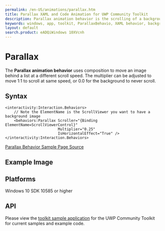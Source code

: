 ```yaml
---
permalink: /en-US/animations/parallax.htm
title: Parallax XAML and Code Animation for UWP Community Toolkit
description: Parallax animation behavior is the scrolling of a background image behind a scrollview at a different rate than the list itself scrolls
keywords: windows, app, toolkit, ParallaxBehavio, XAML behavior, background image, custom scrolling behavior, animation behavior
layout: default
search.product: eADQiWindows 10XVcnh
---
```


# Parallax
The **Parallax animation behavior** uses composition to move an image behind a list at a different scroll speed. The multiplier can be adjusted to move 1:1 to scroll at same speed, or 0.0 for the background to never scroll.

## Syntax
```xaml
<interactivity:Interaction.Behaviors>
	// Note the ElementName is the ScrollViewer you want to have a background image
    <behaviors:Parallax Scroller="{Binding ElementName=ScrollViewerControl}"
                        Multiplier="0.25"
                        IsHorizontalEffect="True" />
</interactivity:Interaction.Behaviors>
```

[Parallax Behavior Sample Page Source](https://github.com/Microsoft/UWPCommunityToolkit/tree/master/Microsoft.Toolkit.Uwp.SampleApp/SamplePages/ParallaxBehavior)

## Example Image


## Platforms

Windows 10 SDK 10585 or higher

## API

Please view the [toolkit sample application](https://github.com/Microsoft/UWPCommunityToolkit/tree/master/Microsoft.Toolkit.Uwp.SampleApp) for the UWP Community Toolkit for current samples and example code.